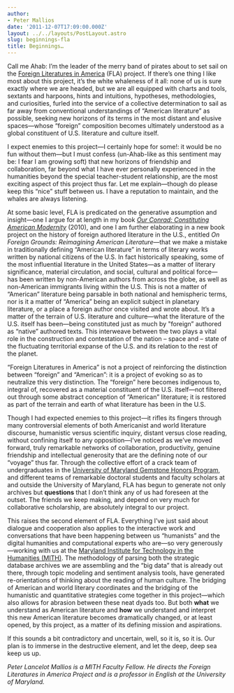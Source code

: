 ```yaml
---
author:
- Peter Mallios
date: '2011-12-07T17:09:00.000Z'
layout: ../../layouts/PostLayout.astro
slug: beginnings-fla
title: Beginnings…
---
```


Call me Ahab: I’m the leader of the merry band of pirates about to set sail on the [Foreign Literatures in America](http://mith.umd.edu/research/fla/ "Foreign Literatures in America") (FLA) project. If there’s one thing I like most about this project, it’s the white whaleness of it all: none of us is sure exactly where we are headed, but we are all equipped with charts and tools, sextants and harpoons, hints and intuitions, hypotheses, methodologies, and curiosities, furled into the service of a collective determination to sail as far away from conventional understandings of “American literature” as possible, seeking new horizons of its terms in the most distant and elusive spaces—whose “foreign” composition becomes ultimately understood as a global constituent of U.S. literature and culture itself.

I expect enemies to this project—I certainly hope for some!: it would be no fun without them—but I must confess (un-Ahab-like as this sentiment may be: I fear I am growing soft) that new horizons of friendship and collaboration, far beyond what I have ever personally experienced in the humanities beyond the special teacher-student relationship, are the most exciting aspect of this project thus far. Let me explain—though do please keep this “nice” stuff between us. I have a reputation to maintain, and the whales are always listening.

At some basic level, FLA is predicated on the generative assumption and insight—one I argue for at length in my book [_Our Conrad: Constituting American Modernity_](http://www.sup.org/book.cgi?id=12129) (2010), and one I am further elaborating in a new book project on the history of foreign authored literature in the U.S., entitled _On Foreign Grounds: Reimagining American Literature_—that we make a mistake in traditionally defining “American literature” in terms of literary works written by national citizens of the U.S. In fact historically speaking, some of the most influential literature in the United States—as a matter of literary significance, material circulation, and social, cultural and political force—has been written by non-American authors from across the globe, as well as non-American immigrants living within the U.S. This is not a matter of “American” literature being parsable in both national and hemispheric terms, nor is it a matter of “America” being an explicit subject in planetary literature, or a place a foreign author once visited and wrote about. It’s a matter of the terrain of U.S. literature and culture—what the literature of the U.S. itself has been—being constituted just as much by "foreign” authored as “native” authored texts. This interweave between the two plays a vital role in the construction and contestation of the nation – space and – state of the fluctuating territorial expanse of the U.S. and its relation to the rest of the planet.

“Foreign Literatures in America” is not a project of reinforcing the distinction between “foreign” and “American”: it is a project of evoking so as to neutralize this very distinction. The “foreign” here becomes indigenous to, integral of, recovered as a material constituent of the U.S. itself—not filtered out through some abstract conception of “American” literature; it is restored as part of the terrain and earth of what literature has been in the U.S.

Though I had expected enemies to this project—it rifles its fingers through many controversial elements of both Americanist and world literature discourse, humanistic versus scientific inquiry, distant versus close reading, without confining itself to any opposition—I’ve noticed as we’ve moved forward, truly remarkable networks of collaboration, productivity, genuine friendship and intellectual generosity that are the defining note of our “voyage” thus far. Through the collective effort of a crack team of undergraduates in the [University of Maryland Gemstone Honors Program](http://www.gemstone.umd.edu/), and different teams of remarkable doctoral students and faculty scholars at and outside the University of Maryland, FLA has begun to generate not only archives but **questions** that I don’t think any of us had foreseen at the outset. The friends we keep making, and depend on very much for collaborative scholarship, are absolutely integral to our project.

This raises the second element of FLA. Everything I’ve just said about dialogue and cooperation also applies to the interactive work and conversations that have been happening between us “humanists” and the digital humanities and computational experts who are—so very generously—working with us at the [Maryland Institute for Technology in the Humanities (MITH)](http://mith.umd.edu/). The methodology of parsing both the strategic database archives we are assembling and the “big data” that is already out there, through topic modeling and sentiment analysis tools, have generated re-orientations of thinking about the reading of human culture. The bridging of American and world literary coordinates and the bridging of the humanistic and quantitative strategies come together in this project—which also allows for abrasion between these neat dyads too. But both **what** we understand as American literature and **how** we understand and interpret this new American literature becomes dramatically changed, or at least opened, by this project, as a matter of its defining mission and aspirations.

If this sounds a bit contradictory and uncertain, well, so it is, so it is. Our plan is to immerse in the destructive element, and let the deep, deep sea keep us up.

_Peter Lancelot Mallios is a MITH Faculty Fellow. He directs the Foreign Literatures in America Project and is a professor in English at the University of Maryland._